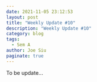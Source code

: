 ```yaml
---
date: 2021-11-05 23:12:53
layout: post
title: "Weekly Update #10"
description: "Weekly Update #10"
category: blog
tags:
  - Sem A
author: Joe Siu
paginate: true
---
```

To be update...